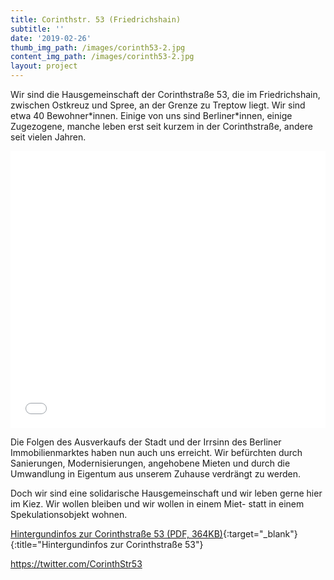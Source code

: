```yaml
---
title: Corinthstr. 53 (Friedrichshain)
subtitle: ''
date: '2019-02-26'
thumb_img_path: /images/corinth53-2.jpg
content_img_path: /images/corinth53-2.jpg
layout: project
---
```

Wir sind die Hausgemeinschaft der Corinthstraße 53, die im Friedrichshain, zwischen Ostkreuz und Spree, an der Grenze zu Treptow liegt. Wir sind etwa 40 Bewohner\*innen. Einige von uns sind Berliner\*innen, einige Zugezogene, manche leben erst seit kurzem in der Corinthstraße, andere seit vielen Jahren.

<iframe title="" aria-label="Locator Maps" id="datawrapper-chart-Qb2tZ" src="//datawrapper.dwcdn.net/Qb2tZ/1/" scrolling="no" frameborder="0" style="width: 0; min-width: 100% !important; border: none;" height="443"></iframe><script type="text/javascript">!function(){"use strict";window.addEventListener("message",function(a){if(void 0!==a.data["datawrapper-height"])for(var e in a.data["datawrapper-height"]){var t=document.getElementById("datawrapper-chart-"+e)||document.querySelector("iframe[src*='"+e+"']");t&&(t.style.height=a.data["datawrapper-height"][e]+"px")}})}();</script>

Die Folgen des Ausverkaufs der Stadt und der Irrsinn des Berliner Immobilienmarktes haben nun auch uns erreicht. Wir befürchten durch Sanierungen, Modernisierungen, angehobene Mieten und durch die Umwandlung in Eigentum aus unserem Zuhause verdrängt zu werden.

Doch wir sind eine solidarische Hausgemeinschaft und wir leben gerne hier im Kiez. Wir wollen bleiben und wir wollen in einem Miet- statt in einem Spekulationsobjekt wohnen.

[Hintergundinfos zur Corinthstraße 53 (PDF, 364KB)](/images/Corinthstr53.pdf){:target="_blank"}{:title="Hintergundinfos zur Corinthstraße 53"}

<https://twitter.com/CorinthStr53>
